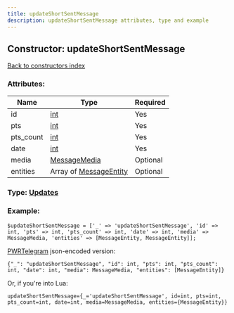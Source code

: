 ```yaml
---
title: updateShortSentMessage
description: updateShortSentMessage attributes, type and example
---
```

## Constructor: updateShortSentMessage  
[Back to constructors index](index.md)



### Attributes:

| Name     |    Type       | Required |
|----------|---------------|----------|
|id|[int](../types/int.md) | Yes|
|pts|[int](../types/int.md) | Yes|
|pts\_count|[int](../types/int.md) | Yes|
|date|[int](../types/int.md) | Yes|
|media|[MessageMedia](../types/MessageMedia.md) | Optional|
|entities|Array of [MessageEntity](../types/MessageEntity.md) | Optional|



### Type: [Updates](../types/Updates.md)


### Example:

```
$updateShortSentMessage = ['_' => 'updateShortSentMessage', 'id' => int, 'pts' => int, 'pts_count' => int, 'date' => int, 'media' => MessageMedia, 'entities' => [MessageEntity, MessageEntity]];
```  

[PWRTelegram](https://pwrtelegram.xyz) json-encoded version:

```
{"_": "updateShortSentMessage", "id": int, "pts": int, "pts_count": int, "date": int, "media": MessageMedia, "entities": [MessageEntity]}
```


Or, if you're into Lua:  


```
updateShortSentMessage={_='updateShortSentMessage', id=int, pts=int, pts_count=int, date=int, media=MessageMedia, entities={MessageEntity}}

```



